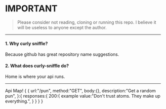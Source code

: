 # IMPORTANT
> Please consider not reading, cloning or running this repo. I believe it will be useless to anyone except the author.

---

#### 1. Why curly sniffle?
Because github has great repository name suggestions.

#### 2. What does curly-sniffle do?
Home is where your api runs.

---

Api Map! 
{
  {
    url:"/pun",
    method:"GET",
    body:{},
    description:"Get a random pun",
  }:{
    responses:{
      200:{
        example value:"Don't trust atoms. They make up  everything.",
      }
    }
  } 
}
